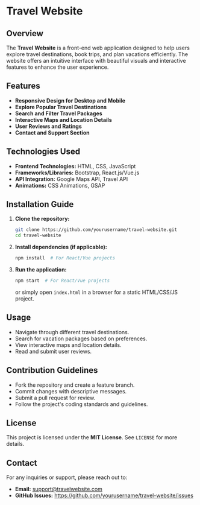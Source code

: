 # Travel Website

## Overview
The **Travel Website** is a front-end web application designed to help users explore travel destinations, book trips, and plan vacations efficiently. The website offers an intuitive interface with beautiful visuals and interactive features to enhance the user experience.

## Features
- **Responsive Design for Desktop and Mobile**
- **Explore Popular Travel Destinations**
- **Search and Filter Travel Packages**
- **Interactive Maps and Location Details**
- **User Reviews and Ratings**
- **Contact and Support Section**

## Technologies Used
- **Frontend Technologies:** HTML, CSS, JavaScript
- **Frameworks/Libraries:** Bootstrap, React.js/Vue.js
- **API Integration:** Google Maps API, Travel API
- **Animations:** CSS Animations, GSAP

## Installation Guide
1. **Clone the repository:**
   ```bash
   git clone https://github.com/yourusername/travel-website.git
   cd travel-website
   ```
2. **Install dependencies (if applicable):**
   ```bash
   npm install  # For React/Vue projects
   ```
3. **Run the application:**
   ```bash
   npm start  # For React/Vue projects
   ```
   or simply open `index.html` in a browser for a static HTML/CSS/JS project.

## Usage
- Navigate through different travel destinations.
- Search for vacation packages based on preferences.
- View interactive maps and location details.
- Read and submit user reviews.

## Contribution Guidelines
- Fork the repository and create a feature branch.
- Commit changes with descriptive messages.
- Submit a pull request for review.
- Follow the project's coding standards and guidelines.

## License
This project is licensed under the **MIT License**. See `LICENSE` for more details.

## Contact
For any inquiries or support, please reach out to:
- **Email:** support@travelwebsite.com
- **GitHub Issues:** https://github.com/yourusername/travel-website/issues
